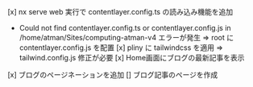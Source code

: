 [x] nx serve web 実行で contentlayer.config.ts の読み込み機能を追加
 * Could not find contentlayer.config.ts or contentlayer.config.js in /home/atman/Sites/computing-atman-v4 エラーが発生 => root に contentlayer.config.js を配置
[x] pliny に tailwindcss を適用 => tailwind.config.js 修正が必要
[x] Home画面にブログの最新記事を表示

[x] ブログのページネーションを追加
[] ブログ記事のページを作成
